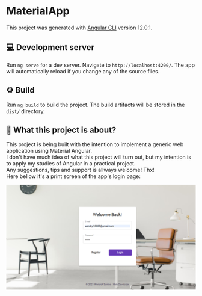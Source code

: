 # MaterialApp

This project was generated with [Angular CLI](https://github.com/angular/angular-cli) version 12.0.1.

## 💻 Development server

Run `ng serve` for a dev server. Navigate to `http://localhost:4200/`. The app will automatically reload if you change any of the source files.

## ⚙️ Build

Run `ng build` to build the project. The build artifacts will be stored in the `dist/` directory.

## 📖 What this project is about?

This project is being built with the intention to implement a generic web application using Material Angular.<br>
I don't have much idea of what this project will turn out, but my intention is to apply my studies of Angular in a practical project.<br>
Any suggestions, tips and support is allways welcome! Thx!<br>
Here bellow it's a print screen of the app's login page:


![Logn page Screenshot](https://raw.githubusercontent.com/Wendryl/material-app/master/print.png)
